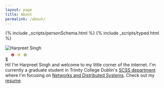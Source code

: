 ```yaml
---
layout: page
title: About
permalink: /about/
---
```

{% include _scripts/personSchema.html %}
{% include _scripts/typed.html %}
<div class="mdl-grid">
<div class="mdl-cell mdl-cell--5-col card shadowDepth1">
<img src="../images/me.jpg" class="shadowDepth1" alt="Harpreet Singh"/>
</div>
<div class="text mdl-cell mdl-cell--7-col card card__padding shadowDepth1">
<div class="bar">
    <svg height="20" width="100">
     	<circle cx="24" cy="14" r="5" fill="#bf616a" />
        <circle cx="44" cy="14" r="5" fill="#ebcb8b" />
        <circle cx="64" cy="14" r="5" fill="#a3be8c" />
    </svg>
</div>
$ <span class="element" style="height: 300px;"></span> 
</div>
<div class="mdl-cell mdl-cell--12-col card card__padding shadowDepth1">
Hi! I'm Harpreet Singh and welcome to my little corner of the internet. I'm currently a graduate student in Trinity College Dublin's <a href="https://www.scss.tcd.ie/">SCSS department</a> where I'm focusing on <a href="https://www.scss.tcd.ie/postgraduate/mscnds/">Networks and Distributed Systems</a>. Check out my <a href="../HarpreetSinghCV.pdf">resume</a>.
</div>
</div>